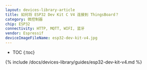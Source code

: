 ```yaml
---
layout: devices-library-article
title: 如何将 ESP32 Dev Kit C V4 连接到 ThingsBoard？
category: 微控制器
chip: ESP32
connectivity: HTTP, MQTT, WIFI, 蓝牙
vendor: Espressif
deviceImageFileName: esp32-dev-kit-v4.jpg
---
```


* TOC
{:toc}

{% include /docs/devices-library/guides/esp32-dev-kit-v4.md %}